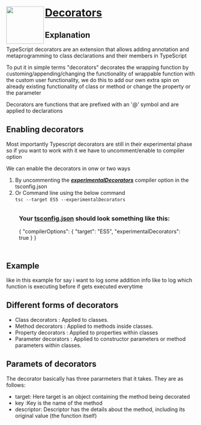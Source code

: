 <img src="https://repository-images.githubusercontent.com/657740231/7a6b015e-0013-4f20-990e-01fa1f8e2968" align="left"  width="100" height="100" />
<span><h1 ><a href="https://www.typescriptlang.org/docs/handbook/decorators.html">Decorators</a></h1></span>
<div>
<article>
  <h2>Explanation</h2>
  <p>TypeScript decorators are an extension that allows adding annotation and metaprogramming to class declarations and their members in TypeScript</p>
  <p>To put it in simple terms "decorators" decorates the wrapping function by customing/appending/changing the functionality of wrappable function with  the custom user functionality,
we do this to add our own extra spin on already existing functionality of class or method or change the property or the parameter 
</p>
  <p>Decorators are functions that are prefixed with an '@' symbol and are applied to declarations</p> 
</article>

<article>
  <h2>Enabling decorators</h2>
  <p>Most importantly Typescript decorators are still in their experimental phase so if you want to work with it we have to uncomment/enable to compiler option </p>
  <p>We can enable the decorators in onw or two ways</p>
  <ol>
  <li>By uncommenting the <strong><i><u>experimentalDecorators</u></i></strong> compiler option in the tsconfig.json</li>
  <li>
    Or Command line using the below command<br>
    <code>tsc --target ES5 --experimentalDecorators</code>
  </li>
    <div style="padding: 10px;">
    <h3>Your <u>tsconfig.json</u> should look something like this:</h3>
    <p>{
  "compilerOptions": {
    "target": "ES5",
    "experimentalDecorators": true
  }
}</p>
  </div>
   
</ol>  
</article>
<article>
  
  <h2>Example</h2>
  <p>like in this example for say i want to log some addition info like to log which function is executing before if gets executed everytime</p>
</article>

<article>
  <h2>Different forms of decorators</h2>
  <ul>
    <li>Class decorators : Applied to classes.</li>
    <li>Method decorators : Applied to methods inside classes.</li>
    <li>Property decorators : Applied to properties within classes</li>
    <li>Parameter decorators : Applied to constructor parameters or method parameters within classes.</li>
  </ul>
</article>

<article>
  <h2>Paramets of decorators</h2>
  <p>The decorator basically has three pararmeters that it takes. They are as follows:</p>
  <ul>
    <li>target: Here target is an object containing the method being decorated</li>
    <li>key :Key is the name of the method</li>
    <li>descriptor: Descriptor has the details about the method, including its original value (the function itself)</li>
  </ul>
</article>
</div>
